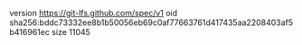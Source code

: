 version https://git-lfs.github.com/spec/v1
oid sha256:bddc73332ee8b1b50056eb69c0af77663761d417435aa2208403af5b416961ec
size 11045
